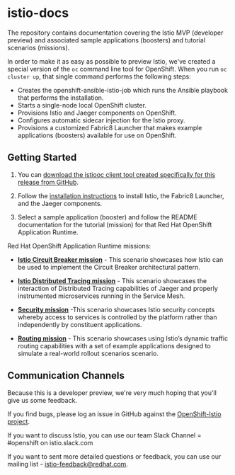 # istio-docs
The repository contains documentation covering the Istio MVP (developer preview) and associated sample applications (boosters) and tutorial scenarios (missions).

In order to make it as easy as possible to preview Istio, we've created a special version of the `oc` command line tool for OpenShift.  When you run `oc cluster up`, that single command performs the following steps:

* Creates the openshift-ansible-istio-job which runs the Ansible playbook that performs the installation.
* Starts a single-node local OpenShift cluster.
* Provisions Istio and Jaeger components on OpenShift.
* Configures automatic sidecar injection for the Istio proxy.
* Provisions a customized Fabric8 Launcher that makes example applications (boosters) available for use on OpenShift.


## Getting Started

1. You can [download the istiooc client tool  created specifically for this release from GitHub](https://github.com/openshift-istio/origin/releases).

2. Follow the [installation instructions](https://github.com/openshift-istio/istio-docs/blob/master/rhoar-workflow.adoc) to install Istio, the Fabric8 Launcher, and the Jaeger components.

3. Select a sample application (booster) and follow the README documentation for the tutorial (mission) for that Red Hat OpenShift Application Runtime.

  Red Hat OpenShift Application Runtime missions:

 * [**Istio Circuit Breaker mission**](https://github.com/snowdrop/spring-boot-istio-circuit-breaker-booster/blob/master/README.adoc) - This scenario showcases how Istio can be used to implement the Circuit Breaker architectural pattern. 

 * [**Istio Distributed Tracing mission**](https://github.com/snowdrop/spring-boot-istio-distributed-tracing-booster/blob/master/README.adoc) - This scenario showcases the interaction of Distributed Tracing capabilities of Jaeger and properly instrumented microservices running in the Service Mesh.

 * [**Security mission**](https://github.com/snowdrop/spring-boot-istio-security-booster/blob/master/README.adoc) -This scenario showcases Istio security concepts whereby access to services is controlled by the platform rather than independently by constituent applications.

 * [**Routing mission**](https://github.com/snowdrop/spring-boot-istio-routing-booster/blob/master/README.adoc) - This scenario showcases using Istio’s dynamic traffic routing capabilities with a set of example applications designed to simulate a real-world rollout scenarios scenario.


## Communication Channels

Because this is a developer preview, we're very much hoping that you'll give us some feedback.

If you find bugs, please log an issue in GitHub against the [OpenShift-Istio project](https://github.com/openshift-istio/origin/issues).

If you want to discuss Istio, you can use our team Slack Channel = #openshift on istio.slack.com

If you want to sent more detailed questions or feedback, you can use our mailing list - istio-feedback@redhat.com.

